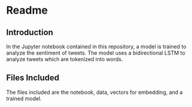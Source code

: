 # Readme

## Introduction
In the Jupyter notebook contained in this repository, a model is trained to analyze the sentiment of tweets. The model uses a bidirectional LSTM to analyze tweets which are tokenized into words.

## Files Included
The files included are the notebook, data, vectors for embedding, and a trained model.
